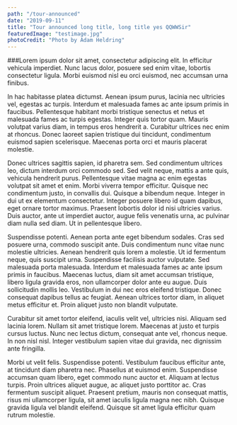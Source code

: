 ```yaml
---
path: "/tour-announced"
date: "2019-09-11"
title: "Tour announced long title, long title yes QQWWSir"
featuredImage: "testimage.jpg"
photoCredit: "Photo by Adam Heldring"
---
```


###Lorem ipsum dolor sit amet, consectetur adipiscing elit. In efficitur vehicula imperdiet. Nunc lacus dolor, posuere sed enim vitae, lobortis consectetur ligula. Morbi euismod nisl eu orci euismod, nec accumsan urna finibus.


In hac habitasse platea dictumst. Aenean ipsum purus, lacinia nec ultricies vel, egestas ac turpis. Interdum et malesuada fames ac ante ipsum primis in faucibus. Pellentesque habitant morbi tristique senectus et netus et malesuada fames ac turpis egestas. Integer quis tortor quam. Mauris volutpat varius diam, in tempus eros hendrerit a. Curabitur ultrices nec enim at rhoncus. Donec laoreet sapien tristique dui tincidunt, condimentum euismod sapien scelerisque. Maecenas porta orci et mauris placerat molestie.

Donec ultrices sagittis sapien, id pharetra sem. Sed condimentum ultrices leo, dictum interdum orci commodo sed. Sed velit neque, mattis a ante quis, vehicula hendrerit purus. Pellentesque vitae magna ac enim egestas volutpat sit amet et enim. Morbi viverra tempor efficitur. Quisque nec condimentum justo, in convallis dui. Quisque a bibendum neque. Integer in dui ut ex elementum consectetur. Integer posuere libero id quam dapibus, eget ornare tortor maximus. Praesent lobortis dolor id nisi ultricies varius. Duis auctor, ante ut imperdiet auctor, augue felis venenatis urna, ac pulvinar diam nulla sed diam. Ut in pellentesque libero.

Suspendisse potenti. Aenean porta ante eget bibendum sodales. Cras sed posuere urna, commodo suscipit ante. Duis condimentum nunc vitae nunc molestie ultricies. Aenean hendrerit quis lorem a molestie. Ut id fermentum neque, quis suscipit urna. Suspendisse facilisis auctor vulputate. Sed malesuada porta malesuada. Interdum et malesuada fames ac ante ipsum primis in faucibus. Maecenas luctus, diam sit amet accumsan tristique, libero ligula gravida eros, non ullamcorper dolor ante eu augue. Duis sollicitudin mollis leo. Vestibulum in dui nec eros eleifend tristique. Donec consequat dapibus tellus ac feugiat. Aenean ultrices tortor diam, in aliquet metus efficitur et. Proin aliquet justo non blandit vulputate.

Curabitur sit amet tortor eleifend, iaculis velit vel, ultricies nisi. Aliquam sed lacinia lorem. Nullam sit amet tristique lorem. Maecenas at justo et turpis cursus luctus. Nunc nec lectus dictum, consequat ante vel, rhoncus neque. In non nisl nisl. Integer vestibulum sapien vitae dui gravida, nec dignissim ante fringilla.

Morbi ut velit felis. Suspendisse potenti. Vestibulum faucibus efficitur ante, at tincidunt diam pharetra nec. Phasellus at euismod enim. Suspendisse accumsan quam libero, eget commodo nunc auctor et. Aliquam at lectus turpis. Proin ultrices aliquet augue, ac aliquet justo porttitor ac. Cras fermentum suscipit aliquet. Praesent pretium, mauris non consequat mattis, risus mi ullamcorper ligula, sit amet iaculis ligula magna nec nibh. Quisque gravida ligula vel blandit eleifend. Quisque sit amet ligula efficitur quam rutrum molestie.